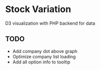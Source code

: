 # Stock Variation
 D3 visualization with PHP backend for data
 
## TODO
- Add company dot above graph
- Optimize company list loading
- Add all option info to tooltip